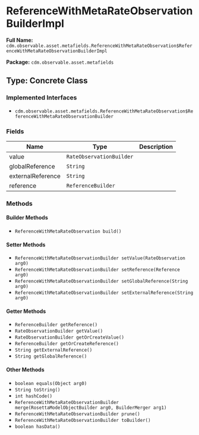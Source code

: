 # ReferenceWithMetaRateObservationBuilderImpl

**Full Name:** `cdm.observable.asset.metafields.ReferenceWithMetaRateObservation$ReferenceWithMetaRateObservationBuilderImpl`

**Package:** `cdm.observable.asset.metafields`

## Type: Concrete Class

### Implemented Interfaces

- `cdm.observable.asset.metafields.ReferenceWithMetaRateObservation$ReferenceWithMetaRateObservationBuilder`

### Fields

| Name | Type | Description |
|------|------|-------------|
| value | `RateObservationBuilder` |  |
| globalReference | `String` |  |
| externalReference | `String` |  |
| reference | `ReferenceBuilder` |  |

### Methods

#### Builder Methods

- `ReferenceWithMetaRateObservation build()`

#### Setter Methods

- `ReferenceWithMetaRateObservationBuilder setValue(RateObservation arg0)`
- `ReferenceWithMetaRateObservationBuilder setReference(Reference arg0)`
- `ReferenceWithMetaRateObservationBuilder setGlobalReference(String arg0)`
- `ReferenceWithMetaRateObservationBuilder setExternalReference(String arg0)`

#### Getter Methods

- `ReferenceBuilder getReference()`
- `RateObservationBuilder getValue()`
- `RateObservationBuilder getOrCreateValue()`
- `ReferenceBuilder getOrCreateReference()`
- `String getExternalReference()`
- `String getGlobalReference()`

#### Other Methods

- `boolean equals(Object arg0)`
- `String toString()`
- `int hashCode()`
- `ReferenceWithMetaRateObservationBuilder merge(RosettaModelObjectBuilder arg0, BuilderMerger arg1)`
- `ReferenceWithMetaRateObservationBuilder prune()`
- `ReferenceWithMetaRateObservationBuilder toBuilder()`
- `boolean hasData()`

